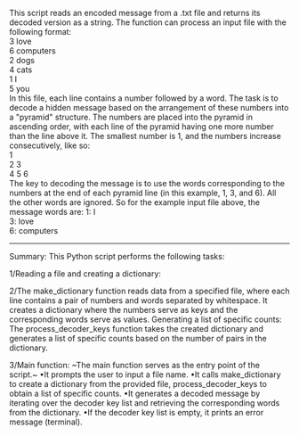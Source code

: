 
This script reads an encoded message from a .txt file and returns its decoded version as a string.
The function can process an input file with the following format: <br>
3 love<br>
6 computers<br>
2 dogs<br>
4 cats<br>
1 I<br>
5 you<br>
In this file, each line contains a number followed by a word. The task is to decode a hidden message based on the arrangement of these numbers into a "pyramid" structure. The numbers are placed into the pyramid in ascending order, with each line of the pyramid having one more number than the line above it. The smallest number is 1, and the numbers increase consecutively, like so:<br>
  1<br>
 2 3<br>
4 5 6<br>
The key to decoding the message is to use the words corresponding to the numbers at the end of each pyramid line (in this example, 1, 3, and 6). All the other words are ignored. So for the example input file above, the message words are:
1: I<br>
3: love<br>
6: computers<br>

---------------------------

Summary:
This Python script performs the following tasks:

1/Reading a file and creating a dictionary:

2/The make_dictionary function reads data from a specified file, where each line contains a pair of numbers and words separated by whitespace. It creates a dictionary where the numbers serve as keys and the corresponding words serve as values.
Generating a list of specific counts:
The process_decoder_keys function takes the created dictionary and generates a list of specific counts based on the number of pairs in the dictionary.

3/Main function:
~The main function serves as the entry point of the script.~
•It prompts the user to input a file name.
•It calls make_dictionary to create a dictionary from the provided file, process_decoder_keys to obtain a list of specific counts.
•It generates a decoded message by iterating over the decoder key list and retrieving the corresponding words from the dictionary.
•If the decoder key list is empty, it prints an error message (terminal).
